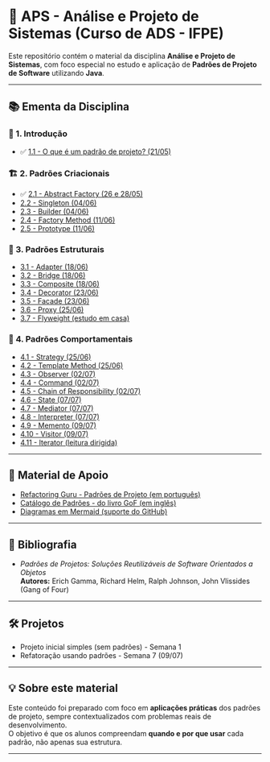 # 📘 APS - Análise e Projeto de Sistemas (Curso de ADS - IFPE)

Este repositório contém o material da disciplina **Análise e Projeto de Sistemas**, com foco especial no estudo e aplicação de **Padrões de Projeto de Software** utilizando **Java**.

---

## 📚 Ementa da Disciplina

### 📌 1. Introdução
- ✅ [1.1 - O que é um padrão de projeto? (21/05)](1-introducao.md)

### 🏗️ 2. Padrões Criacionais
- ✅ [2.1 - Abstract Factory (26 e 28/05)](1-criacionais/1-abstract_factory.md)
- [2.2 - Singleton (04/06)](1-criacionais/2-singleton.md)
- [2.3 - Builder (04/06)](1-criacionais/3-builder.md)
- [2.4 - Factory Method (11/06)](1-criacionais/4-factory_method.md)
- [2.5 - Prototype (11/06)](1-criacionais/5-prototype.md)

### 🧩 3. Padrões Estruturais
- [3.1 - Adapter (18/06)](2-estruturais/1-adapter.md)
- [3.2 - Bridge (18/06)](2-estruturais/2-bridge.md)
- [3.3 - Composite (18/06)](2-estruturais/3-composite.md)
- [3.4 - Decorator (23/06)](2-estruturais/4-decorator.md)
- [3.5 - Facade (23/06)](2-estruturais/5-facade.md)
- [3.6 - Proxy (25/06)](2-estruturais/6-proxy.md)
- [3.7 - Flyweight (estudo em casa)](2-estruturais/7-flyweight.md)

### 🔁 4. Padrões Comportamentais
- [4.1 - Strategy (25/06)](3-comportamentais/1-strategy.md)
- [4.2 - Template Method (25/06)](3-comportamentais/2-template_method.md)
- [4.3 - Observer (02/07)](3-comportamentais/3-observer.md)
- [4.4 - Command (02/07)](3-comportamentais/4-command.md)
- [4.5 - Chain of Responsibility (02/07)](3-comportamentais/5-chain.md)
- [4.6 - State (07/07)](3-comportamentais/6-state.md)
- [4.7 - Mediator (07/07)](3-comportamentais/7-mediator.md)
- [4.8 - Interpreter (07/07)](3-comportamentais/8-interpreter.md)
- [4.9 - Memento (09/07)](3-comportamentais/9-memento.md)
- [4.10 - Visitor (09/07)](3-comportamentais/10-visitor.md)
- [4.11 - Iterator (leitura dirigida)](3-comportamentais/11-iterator.md)

---

## 🧠 Material de Apoio

- [Refactoring Guru - Padrões de Projeto (em português)](https://refactoring.guru/pt-br/design-patterns)
- [Catálogo de Padrões - do livro GoF (em inglês)](https://www.dofactory.com/net/design-patterns)
- [Diagramas em Mermaid (suporte do GitHub)](https://mermaid.js.org/)

---

## 📖 Bibliografia

- *Padrões de Projetos: Soluções Reutilizáveis de Software Orientados a Objetos*  
  **Autores:** Erich Gamma, Richard Helm, Ralph Johnson, John Vlissides (Gang of Four)

---

## 🛠️ Projetos

- Projeto inicial simples (sem padrões) - Semana 1
- Refatoração usando padrões - Semana 7 (09/07)

---

## 💡 Sobre este material

Este conteúdo foi preparado com foco em **aplicações práticas** dos padrões de projeto, sempre contextualizados com problemas reais de desenvolvimento.  
O objetivo é que os alunos compreendam **quando e por que usar** cada padrão, não apenas sua estrutura.

---
